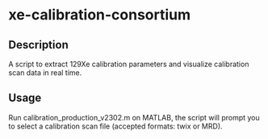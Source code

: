 # xe-calibration-consortium

## Description
A script to extract 129Xe calibration parameters and visualize calibration scan data in real time.

## Usage
Run calibration_production_v2302.m on MATLAB, the script will prompt you to select a calibration scan file (accepted formats: twix or MRD).